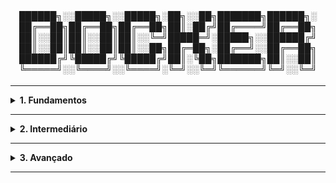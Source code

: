 <div align="Center"> 
<br>

<h4>

██████╗░░█████╗░░█████╗░██╗░░██╗███████╗██████╗░
██╔══██╗██╔══██╗██╔══██╗██║░██╔╝██╔════╝██╔══██╗
██║░░██║██║░░██║██║░░╚═╝█████═╝░█████╗░░██████╔╝
██║░░██║██║░░██║██║░░██╗██╔═██╗░██╔══╝░░██╔══██╗
██████╔╝╚█████╔╝╚█████╔╝██║░╚██╗███████╗██║░░██║
╚═════╝░░╚════╝░░╚════╝░╚═╝░░╚═╝╚══════╝╚═╝░░╚═╝
</h4>
</div>

----

<details>
  <summary><b> 1. Fundamentos</b></summary>
<div align="Left"> 
<br>

D1.1 - O Que é o "Docker"?  
 > - Plataforma de software que permite a criar, empacotar e executar aplicações de forma isolada em contêineres. 

D1.2 - O que são "Contêineres"?  
 > - Ambientes isolados, leves e portáteis que garantem a funcionalidade em diferentes sistemas. 

D1.3 - Componentes do Docker  
 > - Docker Engine: Núcleo do Docker - cria e gerencia contêineres;  
 > - Docker CLI (docker): Interface de linha de comando;
 > - Docker API: Interface REST para controlar o Docker;
 > - Imagens Docker: Modelos para criar contêineres;
 > - Contêineres: Instâncias executáveis de imagens;
 > - Dockerfile: Script que define uma imagem;
 > - Redes Docker: Comunicação entre contêineres;
 > - Volumes Docker: Persistência de Dados;
 > - Docker Compose: Gerenciamento de Múltiplos Contêineres;
 > - Docker Desktop: Interface gráfica e ambiente completo para desenvolvimento;
 > - Docker Hub / Registry: Repositório de imagens Docker;
 > - containerd / runc: Execução de Contêineres em baixo nível. 

D1.4 - Diferença entre Docker Desktop e Docker Engine  
 > - Docker Desktop: Desenvolvimento Local em Windows /macOS - Possui GUI;
 > - Docker Engine: Núcleo do Docker, roda direto no Linux sem virtualizar - ambientes de produção, servidores e Linux -, apenas CLI.

D1.5 - Diferença entre VM e Contêiner  

 > | Virtual Machine                                | Contêiner                                              |
 > |------------------------------------------------|--------------------------------------------------------|
 > |Isolamento Total - Sistema Operacional Completo | Isolamento Parcial - Usa o Kernel do Host              |
 > | Ocupa mais memória e CPU                       | Usa menos recursos                                     |
 > | Inicialização lenta (Minutos)                  | Inicialização Rápida (segundos / milissegundos)        |
 > | Imagens são Grandes (GBs)                      | Imagens Pequenas (MBs ou poucos GBs)                   |
 > | Execução de múltiplos SOs                      | Execução rápida de aplicações isoladas / microserviços |
 > | Usa hypervisores (VirtualBox, VMware, Hyper-V) | Usa container engine (Docker, containerd)              |   

D1.6 - Volumes
  > - Volumes no Docker representam a persistência de dados.
  > - Caso o Contêiner não tenha um volume, ao ser parado, tudo será apagado.  
  > - Existem 3 Tipos de Volumes:
  >    
  > | Tipo    | Local  | Persistência                                     | Objetivo                           |
  > |---------|--------|--------------------------------------------------|------------------------------------|
  > | Nomeado | Docker | Diretório do Docker no Host                      | Bancos de Dados, Logs e Arquivos   | 
  > | Bind    | Host   | Arquivo / Diretório a ser espelhado no Contêiner | Desenvolvimento                    |
  > | tmpfs   | RAM    | Rápido, mas apaga tudo quando para o Contêiner   | Caches, Sessões ou Dados Sensíveis |

D1.7 - Dockerfile
  
  > - Arquivo de texto com as instruções de criação de imagem;  
  > - Define o ambiente e o comportamento do contêiner.  
  > - Normalmente usado para:   
  >   - "Exportar" o ambiente para outros servidores / pessoas;  
  >   - Automação e Versionamento de imagens;  
  >   - Padronização de Contêiners;  
  >   - Imagens Customizadas;  
  >   - Testes e Deploys (CI/CD).  
  
D1.8 - Primeiros Comandos 
  
```
docker --version
docker run hello-world

docker run --name ubuntu_container -it ubuntu bash
docker run --name nginx_server -d -o 8080:80 nginx
docker run --name mysql_server -dp 93306:3306 -e MYSQL_ROOT_PASSWORD=mysqlpassword mysql

docker exec -it nginx_server bash
CTRL P + CTRL Q                 # Sair do contêiner sem pará-lo

docker ps
docker ps -a

docker start (contêiner) (contêiner2) 
docker stop (contêiner) (contêiner2)
docker rm (contêiner) (contêiner2)
docker logs (contêiner)
docker stats
docker stats (contêiner)

docker search (imagem)
docker pull (imagem)           # Serve também para atualizar a imagem
docker pull (imagem):(tag)     # As tags só podem ser vistas no hub 
docker images
docker rmi (imagem) (imagem2)

docker run -itd --name ubuntu_server -v ubuntu_server_vol:/tmp/ ubuntu
docker volume ls 
docker volume prune            # Apaga todos os volumes sem utilização
docker volume rm (volume)

docker -run -d --name sql_server_tmpfs -e MYSQL_ROOT_PASSWORD=admin --mount type=tmpfs,dst=/tmp,tmpfs-size=50M mysql  
docker -run -itd --name ubuntu_server_bind -v /tmp/Docker_Teste_Local_WSL:/tmp/ ubuntu  
```

D1.9 - URLs 

  > - Imagens Oficiais: https://hub.docker.com/search?badges=official&type=image

</div> 
</details>

----

<details>
  <summary><b> 2. Intermediário</b></summary>
<div align="Left"> 
<br>

D2.1 - Redes | Networks no Docker  
 > - As redes definem como será a comunicação do Contêiner com os demais Contêineres e Dispositivos.  
 > - Tipos de Rede:
 >    
 > | Rede          | Descrição                                                 |
 > |---------------|-----------------------------------------------------------|
 > | Bridge        | Rede Virtual Isolada entre Contêineres no mesmo Host      |
 > | Host          | Escuta Diretamente nas Portas do Host (Sem NAT)           |
 > | None          | Sem Acesso à Rede                                         |
 > | Overlay       | Ambientes Distribuídos (Swarm)                            |
 > | MacvLan       | Recebe IP como se fosse um Dispositivo Físico na Rede     |
 > | Custom Bridge | Ordem de Inicialização dos Contêineres                    |
 >
````
 docker network ls
 docker network create (rede)
 docker network inspect (rede)
 docker network rm (rede)

 docker network connect (rede) (contêiner)
 docker network disconnect (rede) (contêiner)

 docker network create -d bridge (rede bridge)
 docker network create -d overlay (rede overlay)
 docker network create -d macvlan (rede macvlan)

 docker run --network bridge nginx 
 docker run --network host nginx 
````
  
D2.2 - O Que é o "Docker Compose"?  
 > - Docker Compose permite definir e gerenciar múltiplos contêineres usando um YAML: docker-compose.yml;
 > - Se trata de uma orquestração de vários contêineres como um projeto;
 > - É possível rodar o comando e usar o parâmetro "-f" para usar outro arquivo (que possua outro nome);
 > - Ao rodar o "up", estar no diretório que contenha o arquivo .yml.
 >   
 > | Adições    | Descrição                                                 |
 > |------------|-----------------------------------------------------------|
 > | Services   | Define os Contêineres - Cada Serviço é um Contêiner       |
 > | Volumes    | Define Volumes Persistentes                               |
 > | Networks   | Define Redes Personalizadas                               |
 > | Depends_on | Ordem de Inicialização dos Contêineres                    |
 >   
 > - O Kubernetes seria um Docker Compose muito mais complexo e em larga escala;
 > - É possível conveter o docker-compose.yml em arquivos Kubernetes;
 > - Exemplo de Docker Compose com o Grafana Stack (LGTM) na pasta de "Projetos".    
````
docker compose up
docker compose up -d
docker compose down

docker compose ps
docker compose logs

docker compose --project-name lgtm-stack up
docker compose --project-name lgtm-stack down

docker compose --project-name ps
docker compose --project-name logs

kompose convert
````
   
D2.3 - Multi-Stage Build  
 > - Técnica para criar imagens Docker otimizadas e Menores;  
 > - Separa o Processo de Construção (Build), do processo de Execução (Runtime);  
 > - Nesse processo, são retiradas as dependências, ferramentas e bibliotecas, o que deixa mais seguro e leve;  
 > - Deploy mais rápido, pela diminuição de dados;  
 > - Exemplo de Multi-Stage com o Grafana, Prometheus e OpenTelemetry / API, na pasta de "Projetos".   

D2.5 - Limitação de Recursos 
 > - Limitar os recursos pode ajudar em testes e também no descontrole de Contêineres;
 > - Além disso, também garante a previsibilidade em ambientes compartilhados.
```
docker run --name nginx --memory=100m --cpus="1.0" nginx

services:
  app:
    image: nginx
    deploy:
      resources:
        limits:
          cpus: '1.0'
          memory: 100m

docker inspect nginx

```

</div> 
</details>

----

<details>
  <summary><b> 3. Avançado</b></summary>
<div align="Left"> 
<br>

D3.1 - Escaneamento de Imagens  
 > - O Scanner verifica uma imagem docker por pacotes e bibliotecas com vulnerabilidades conhecidas;  
 > - Além disso, também verifica problemas de configuração e licenças de software;  
 > - A análise é feita comparando os dados dos pacotes com o banco de dados de vulnerabilidades;  
 > - Ferramentas populares:  
 >   - Trivy - Open Source da Aqua Security;  
 >   - Docker Scout - Sistema da própria Docker Inc.;   
 >   - Grype - Open Source da Anchore.
 >      
 > - Para boas práticas...  
 >   - Escanear frequentemente;  
 >   - Imagens Mínimas - que possuam menos pacotes, logo, menos vulnerabilidades;  
 >   - Atualização de Imagens - ou versões dos pacotes;  
 >   - Integração com CI/CD - Automatizar o escaneamento.

D3.2 - Modelo de Segurança do Docker 
 > - Existem três conceitos que formam o modelo de segurança do Docker:
 >  
 > | Conceito     | Descrição                                                 |
 > |--------------|-----------------------------------------------------------|
 > | NameSpaces   | Isolamento de processos, rede, filesystem                 |
 > | Capabilities | Reduz privilégios do root no contêiner                    |
 > | SecComp Prof.| Restringe chamadas do Container ao Kernel                 |

D3.3 - Servidor de Registro
  > - "Registry" de imagens Docker controlado por uma pessoa / empresa;
  > - Nisso, existe mais segurança, pois não terá a exposição do Docker Hub.
  > - Exemplos:
  >   - Docker Hub Private Repo;
  >   - GitHub Container Registry;
  >   - Amazon ECR;
  >   - Harbor.   

D3.4 - Swarm
  > - Orquestrador nativo do Docker;
  > - Cria e gerencia cluster de contêineres, integrado ao Docker CLI.
  > - Objetivos:
  >   - Rodar contêineres em múltiplos nós / hosts;
  >   - Replicação de Serviços;
  >   - Deploys e Updates controlados;
  >   - Balanceamento de Requisições entre Contâineres;
  >   - Fail Over automático.
  > - Arquitetura:
  >   
  > | Componente   | Função                                                    |
  > |--------------|-----------------------------------------------------------|
  > | Manager      | Coordena o Cluster                                        |
  > | Worker       | Executa os Contêineres conforme instruções do Manager     |
  > | Serviços     | Qual imagem usar, quantas réplicas, e comportamento       |
  > | Tarefas      | Contêiner Específico                                      |     

</div> 
</details>

----
